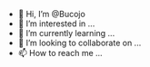 - 👋 Hi, I’m @Bucojo
- 👀 I’m interested in ...
- 🌱 I’m currently learning ...
- 💞️ I’m looking to collaborate on ...
- 📫 How to reach me ...

<!---
Bucojo/Bucojo is a ✨ special ✨ repository because its `README.md` (this file) appears on your GitHub profile.
You can click the Preview link to take a look at your changes.
--->
